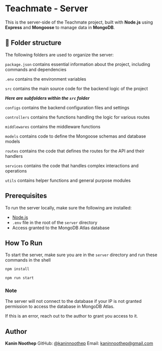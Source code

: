 # Teachmate - Server

This is the server-side of the Teachmate project, built with **Node.js** using **Express** and **Mongoose** to manage data in **MongoDB**.

## 📁 Folder structure

The following folders are used to organize the server:

`package.json` contains essential information about the project, including commands and dependencies

`.env` contains the environment variables

`src` contains the main source code for the backend logic of the project

**_Here are subfolders within the `src` folder_**

`configs` contains the backend configuration files and settings

`controllers` contains the functions handling the logic for various routes

`middlewares` contains the middleware functions

`models` contains code to define the Mongoose schemas and database models

`routes` contains the code that defines the routes for the API and their handlers

`services` contains the code that handles complex interactions and operations

`utils` contains helper functions and general purpose modules

## Prerequisites

To run the server locally, make sure the following are installed:

- [Node.js](https://nodejs.org/)
- `.env` file in the root of the `server` directory
- Access granted to the MongoDB Atlas database

## How To Run

To start the server, make sure you are in the `server` directory and run these commands in the shell

```sh
npm install
```

```sh
npm run start
```

### Note

The server will not connect to the database if your IP is not granted permission to access the database in MongoDB Atlas.

If this is an error, reach out to the author to grant you access to it.

<!-- CONTACT -->

## Author

**Kanin Noothep**
GitHub: [@kaninnoothep](https://github.com/kaninnoothep)
Email: [kaninnoothep@gmail.com](mailto:kaninnoothep@gmail.com)
